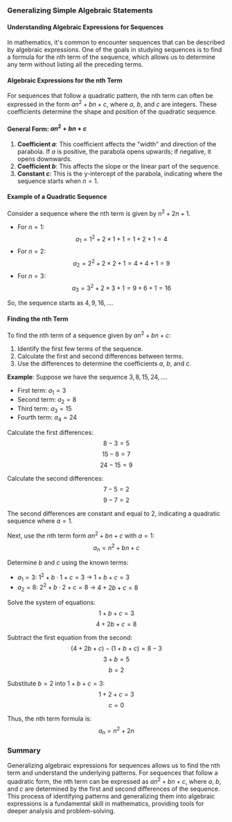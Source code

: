 ### Generalizing Simple Algebraic Statements

#### Understanding Algebraic Expressions for Sequences
In mathematics, it's common to encounter sequences that can be described by algebraic expressions. One of the goals in studying sequences is to find a formula for the nth term of the sequence, which allows us to determine any term without listing all the preceding terms.

#### Algebraic Expressions for the nth Term
For sequences that follow a quadratic pattern, the nth term can often be expressed in the form $an^2 + bn + c$, where $a$, $b$, and $c$ are integers. These coefficients determine the shape and position of the quadratic sequence.

#### General Form: $an^2 + bn + c$
1. **Coefficient $a$**: This coefficient affects the "width" and direction of the parabola. If $a$ is positive, the parabola opens upwards; if negative, it opens downwards.
2. **Coefficient $b$**: This affects the slope or the linear part of the sequence.
3. **Constant $c$**: This is the y-intercept of the parabola, indicating where the sequence starts when $n = 1$.

#### Example of a Quadratic Sequence
Consider a sequence where the nth term is given by $n^2 + 2n + 1$.

- For $n = 1$:
  $$a_1 = 1^2 + 2 \times 1 + 1 = 1 + 2 + 1 = 4$$
- For $n = 2$:
  $$ a_2 = 2^2 + 2 \times 2 + 1 = 4 + 4 + 1 = 9 $$
- For $n = 3$:
  $$ a_3 = 3^2 + 2 \times 3 + 1 = 9 + 6 + 1 = 16 $$

So, the sequence starts as $4, 9, 16, \ldots$.

#### Finding the nth Term
To find the nth term of a sequence given by $an^2 + bn + c$:

1. Identify the first few terms of the sequence.
2. Calculate the first and second differences between terms.
3. Use the differences to determine the coefficients $a$, $b$, and $c$.

**Example**: Suppose we have the sequence $3, 8, 15, 24, \ldots$.

- First term: $a_1 = 3$
- Second term: $a_2 = 8$
- Third term: $a_3 = 15$
- Fourth term: $a_4 = 24$

Calculate the first differences:
$$ 8 - 3 = 5 $$
$$ 15 - 8 = 7 $$
$$ 24 - 15 = 9 $$

Calculate the second differences:
$$ 7 - 5 = 2 $$
$$ 9 - 7 = 2 $$

The second differences are constant and equal to 2, indicating a quadratic sequence where $a = 1$.

Next, use the nth term form $an^2 + bn + c$ with $a = 1$:
$$ a_n = n^2 + bn + c $$

Determine $b$ and $c$ using the known terms:
- $a_1 = 3$: $1^2 + b \cdot 1 + c = 3$ → $1 + b + c = 3$
- $a_2 = 8$: $2^2 + b \cdot 2 + c = 8$ → $4 + 2b + c = 8$

Solve the system of equations:
$$ 1 + b + c = 3 $$
$$ 4 + 2b + c = 8 $$

Subtract the first equation from the second:
$$ (4 + 2b + c) - (1 + b + c) = 8 - 3 $$
$$ 3 + b = 5 $$
$$ b = 2 $$

Substitute $b = 2$ into $1 + b + c = 3$:
$$ 1 + 2 + c = 3 $$
$$ c = 0 $$

Thus, the nth term formula is:
$$ a_n = n^2 + 2n $$

### Summary
Generalizing algebraic expressions for sequences allows us to find the nth term and understand the underlying patterns. For sequences that follow a quadratic form, the nth term can be expressed as $an^2 + bn + c$, where $a$, $b$, and $c$ are determined by the first and second differences of the sequence. This process of identifying patterns and generalizing them into algebraic expressions is a fundamental skill in mathematics, providing tools for deeper analysis and problem-solving.
